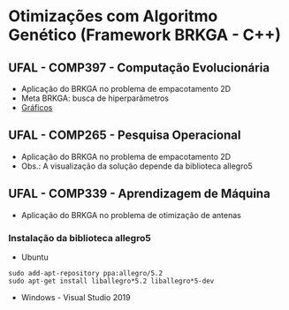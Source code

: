 # Otimizações com Algoritmo Genético (Framework BRKGA - C++)

## UFAL - COMP397 - Computação Evolucionária
* Aplicação do BRKGA no problema de empacotamento 2D
* Meta BRKGA: busca de hiperparâmetros
* [Gráficos](binpacking/charts/charts.md)

## UFAL - COMP265 - Pesquisa Operacional

* Aplicação do BRKGA no problema de empacotamento 2D
* Obs.: A visualização da solução depende da biblioteca allegro5

## UFAL - COMP339 - Aprendizagem de Máquina

* Aplicação do BRKGA no problema de otimização de antenas

### Instalação da biblioteca allegro5

* Ubuntu
```
sudo add-apt-repository ppa:allegro/5.2
sudo apt-get install liballegro*5.2 liballegro*5-dev
```
* Windows - Visual Studio 2019
